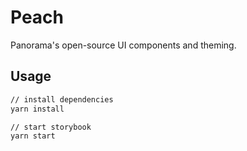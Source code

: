 # Peach
Panorama's open-source UI components and theming.

## Usage

```sh
// install dependencies
yarn install

// start storybook
yarn start
